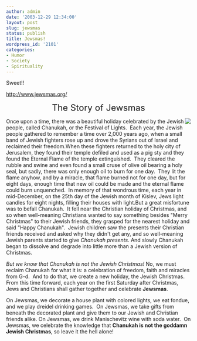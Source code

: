 ```yaml
---
author: admin
date: '2003-12-29 12:34:00'
layout: post
slug: jewsmas
status: publish
title: Jewsmas!
wordpress_id: '2101'
categories:
- Humor
- Society
- Spirituality
---
```

Sweet!!

<a href="http://www.jewsmas.org/">http://www.jewsmas.org/</a>

<center><font size="5">The Story of Jewsmas</font></center>

<img src="http://www.arcanology.com/images/SantaJewsmas.jpg" align="right" />Once upon a time, there was a beautiful holiday celebrated by the Jewish people, called Chanukah, or the Festival of Lights.  Each year, the Jewish people gathered to remember a time over 2,000 years ago, when a small band of Jewish fighters rose up and drove the Syrians out of Israel and reclaimed their freedom.When these fighters returned to the holy city of Jerusalem, they found their temple defiled and used as a pig sty and they found the Eternal Flame of the temple extinguished.  They cleared the rubble and swine and even found a small cruse of olive oil bearing a holy seal, but sadly, there was only enough oil to burn for one day.  They lit the flame anyhow, and by a miracle, that flame burned not for one day, but for eight days, enough time that new oil could be made and the eternal flame could burn unquenched.  In memory of that wondrous time, each year in mid-December, on the 25th day of the Jewish month of Kislev, Jews light candles for eight nights, filling their houses with light.But a great misfortune was to befall Chanukah.  It fell near the Christian holiday of Christmas, and so when well-meaning Christians wanted to say something besides "Merry Christmas" to their Jewish friends, they grasped for the nearest holiday and said "Happy Chanukah".  Jewish children saw the presents their Christian friends received and asked why they didn't get any, and so well-meaning Jewish parents started to give <em>Chanukah presents</em>. And slowly  Chanukah began to dissolve and degrade into little more than a Jewish version of  Christmas.

<em>But we know that Chanukah is not the Jewish Christmas! </em>No, we must reclaim Chanukah for what it is: a celebration of freedom, faith and miracles from G-d.  And to do that, we create a new holiday, the Jewish Christmas. From this time forward, each year on the first Saturday after Christmas, Jews and Christians shall gather together and celebrate <strong>Jewsmas</strong>.

On Jewsmas, we decorate a house plant with colored lights, we eat fondue, and we play dreidel drinking games.  On Jewsmas, we take gifts from beneath the decorated plant and give them to our Jewish and Christian friends alike. On Jewsmas, we drink Manischevitz wine with soda water.  On Jewsmas, we celebrate the knowledge that <strong>Chanukah is not the goddamn Jewish Christmas</strong>, so leave  it the hell alone!
